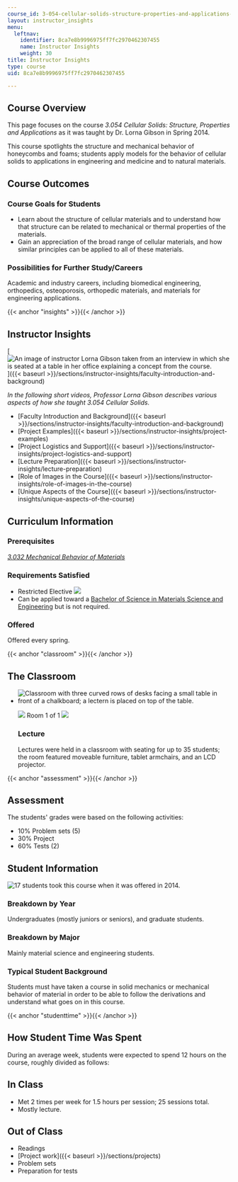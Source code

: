 ```yaml
---
course_id: 3-054-cellular-solids-structure-properties-and-applications-spring-2015
layout: instructor_insights
menu:
  leftnav:
    identifier: 8ca7e8b9996975ff7fc2970462307455
    name: Instructor Insights
    weight: 30
title: Instructor Insights
type: course
uid: 8ca7e8b9996975ff7fc2970462307455

---
```


Course Overview
---------------

This page focuses on the course _3.054 Cellular Solids: Structure, Properties and Applications_ as it was taught by Dr. Lorna Gibson in Spring 2014.

This course spotlights the structure and mechanical behavior of honeycombs and foams; students apply models for the behavior of cellular solids to applications in engineering and medicine and to natural materials.

Course Outcomes
---------------

### Course Goals for Students

*   Learn about the structure of cellular materials and to understand how that structure can be related to mechanical or thermal properties of the materials.
*   Gain an appreciation of the broad range of cellular materials, and how similar principles can be applied to all of these materials.

### Possibilities for Further Study/Careers

Academic and industry careers, including biomedical engineering, orthopedics, osteoporosis, orthopedic materials, and materials for engineering applications.

{{< anchor "insights" >}}{{< /anchor >}}

Instructor Insights
-------------------

[![An image of instructor Lorna Gibson taken from an interview in which she is seated at a table in her office explaining a concept from the course.](/coursemedia/3-054-cellular-solids-structure-properties-and-applications-spring-2015/f079f1fa56af4c2823282b69ddabcc6b_3-054_video.jpg)]({{< baseurl >}}/sections/instructor-insights/faculty-introduction-and-background)

_In the following short videos, Professor Lorna Gibson describes various aspects of how she taught _3.054 Cellular Solids_._

*   [Faculty Introduction and Background]({{< baseurl >}}/sections/instructor-insights/faculty-introduction-and-background)
*   [Project Examples]({{< baseurl >}}/sections/instructor-insights/project-examples)
*   [Project Logistics and Support]({{< baseurl >}}/sections/instructor-insights/project-logistics-and-support)
*   [Lecture Preparation]({{< baseurl >}}/sections/instructor-insights/lecture-preparation)
*   [Role of Images in the Course]({{< baseurl >}}/sections/instructor-insights/role-of-images-in-the-course)
*   [Unique Aspects of the Course]({{< baseurl >}}/sections/instructor-insights/unique-aspects-of-the-course)

Curriculum Information
----------------------

### Prerequisites

[_3.032 Mechanical Behavior of Materials_](/courses/3-032-mechanical-behavior-of-materials-fall-2007/)

### Requirements Satisfied

*   Restricted Elective ![](/images/educator/icon-question-rest.png)
*   Can be applied toward a [Bachelor of Science in Materials Science and Engineering](http://web.mit.edu/catalog/degre.engin.ch3.html#three) but is not required.

### Offered

Offered every spring.

{{< anchor "classroom" >}}{{< /anchor >}}

The Classroom
-------------

*   ![Classroom with three curved rows of desks facing a small table in front of a chalkboard; a lectern is placed on top of the table.](/coursemedia/3-054-cellular-solids-structure-properties-and-applications-spring-2015/a6ebad112e77d6dd3cb42ea7d96ec00a_3-054_classroom-1.jpg)
    
    ![](/images/educator/classroom_prev_dim.png) Room 1 of 1 ![](/images/educator/classroom_next_dim.png)
    
    ### Lecture
    
    Lectures were held in a classroom with seating for up to 35 students; the room featured moveable furniture, tablet armchairs, and an LCD projector.
    

{{< anchor "assessment" >}}{{< /anchor >}}

Assessment
----------

The students' grades were based on the following activities:

- 10% Problem sets (5)
- 30% Project
- 60% Tests (2)

Student Information
-------------------

![17 students took this course when it was offered in 2014.](/coursemedia/3-054-cellular-solids-structure-properties-and-applications-spring-2015/5d0fa01f4a524ca28005d1d0462f3724_3-054_stat-students.png)

### Breakdown by Year

Undergraduates (mostly juniors or seniors), and graduate students.

### Breakdown by Major

Mainly material science and engineering students.

### Typical Student Background

Students must have taken a course in solid mechanics or mechanical behavior of material in order to be able to follow the derivations and understand what goes on in this course.

{{< anchor "studenttime" >}}{{< /anchor >}}

How Student Time Was Spent
--------------------------

During an average week, students were expected to spend 12 hours on the course, roughly divided as follows:

In Class
--------

*   Met 2 times per week for 1.5 hours per session; 25 sessions total.
*   Mostly lecture.

Out of Class
------------

*   Readings
*   [Project work]({{< baseurl >}}/sections/projects)
*   Problem sets
*   Preparation for tests